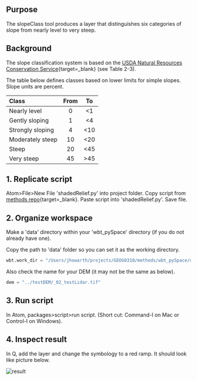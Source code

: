 ## Purpose  

The slopeClass tool produces a layer that distinguishes six categories of slope from nearly level to very steep.    

## Background    

The slope classification system is based on the [USDA Natural Resources Conservation Service](https://www.nrcs.usda.gov/wps/portal/nrcs/detail/soils/ref/?cid=nrcs142p2_054252){target=_blank} (see Table 2-3).  

The table below defines classes based on lower limits for simple slopes. Slope units are percent.  

| Class | From | To |
|:--- | :---: |:---:|
|Nearly level | 0 | <1 |
|Gently sloping | 1 | <4 |
|Strongly sloping | 4 | <10 |
|Moderately steep | 10 | <20 |  
|Steep | 20 | <45 |
|Very steep | 45 | >45 |  

## 1. Replicate script  

Atom>File>New File 'shadedRelief.py' into project folder. Copy script from [methods repo](https://github.com/GEOG0310/methods/tree/master/wbt_pySpace){target=_blank}. Paste script into 'shadedRelief.py'. Save file.    

## 2. Organize workspace     

Make a 'data' directory within your 'wbt_pySpace' directory (if you do not already have one).

Copy the path to 'data' folder so you can set it as the working directory.  

```python
wbt.work_dir = "/Users/jhowarth/projects/GEOG0310/methods/wbt_pySpace/data"
```

Also check the name for your DEM (it may not be the same as below).

```python
dem = "../testDEM/_02_testLidar.tif"
```  

## 3. Run  script  

In Atom, packages>script>run script. (Short cut: Command-I on Mac or Control-I on Windows).    

## 4. Inspect result  

In Q, add the layer and change the symbology to a red ramp. It should look like picture below.  

![result](../images/wbt_slopeClass/result.png)
